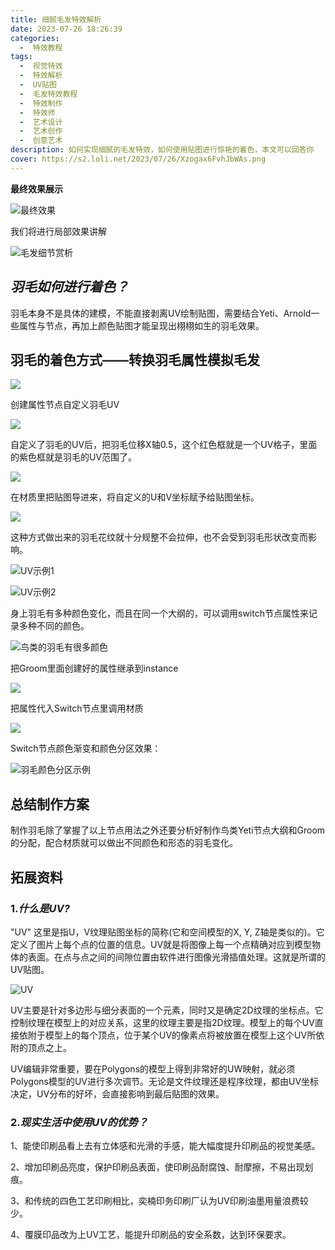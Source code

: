 ```yaml
---
title: 细腻毛发特效解析
date: 2023-07-26 18:26:39
categories:
  -  特效教程
tags:
  -  视觉特效
  -  特效解析
  -  UV贴图
  -  毛发特效教程
  -  特效制作
  -  特效师
  -  艺术设计
  -  艺术创作
  -  创意艺术
description: 如何实现细腻的毛发特效，如何使用贴图进行惊艳的着色，本文可以回答你
cover: https://s2.loli.net/2023/07/26/Xzogax6FvhJbWAs.png
---
```


**最终效果展示**

![最终效果](https://s2.loli.net/2023/07/26/Xzogax6FvhJbWAs.png)

我们将进行局部效果讲解

![毛发细节赏析](https://s2.loli.net/2023/07/26/JrYKbsSvXDN7eAg.png)


## *羽毛如何进行着色？*

羽毛本身不是具体的建模，不能直接剥离UV绘制贴图，需要结合Yeti、Arnold一些属性与节点，再加上颜色贴图才能呈现出栩栩如生的羽毛效果。

## 羽毛的着色方式——转换羽毛属性模拟毛发
![](https://s2.loli.net/2023/07/26/hHQonyqeI7WkdRZ.png)

创建属性节点自定义羽毛UV

![](https://s2.loli.net/2023/07/26/5YplS3maKtBQ6DP.png)

自定义了羽毛的UV后，把羽毛位移X轴0.5，这个红色框就是一个UV格子，里面的紫色框就是羽毛的UV范围了。

![](https://s2.loli.net/2023/07/26/ZnJohqgvdC2b5Y3.png)


在材质里把贴图导进来，将自定义的U和V坐标赋予给贴图坐标。

![](https://s2.loli.net/2023/07/26/v1yzrticjGAVuxC.png)

这种方式做出来的羽毛花纹就十分规整不会拉伸，也不会受到羽毛形状改变而影响。

![UV示例1](https://s2.loli.net/2023/07/26/2oDMQE75IbZJyXt.png)

![UV示例2](https://s2.loli.net/2023/07/26/hXtwjlyVeFqKHko.png)

身上羽毛有多种颜色变化，而且在同一个大纲的，可以调用switch节点属性来记录多种不同的颜色。

![鸟类的羽毛有很多颜色](https://s2.loli.net/2023/07/26/YrzHWkoiv3OyS5m.png)

把Groom里面创建好的属性继承到instance

![](https://s2.loli.net/2023/07/26/CXvkx6KHLsdVAM4.png)

把属性代入Switch节点里调用材质

![](https://s2.loli.net/2023/07/26/AxBfYr7HdhM9Fia.png)

Switch节点颜色渐变和颜色分区效果：

![羽毛颜色分区示例](https://s2.loli.net/2023/07/26/yuAwLOfl2v1ns6b.png)

## **总结制作方案**

制作羽毛除了掌握了以上节点用法之外还要分析好制作鸟类Yeti节点大纲和Groom的分配，配合材质就可以做出不同颜色和形态的羽毛变化。

## 拓展资料

### 1.*什么是UV?*

"UV" 这里是指U，V纹理贴图坐标的简称(它和空间模型的X, Y, Z轴是类似的)。它定义了图片上每个点的位置的信息。UV就是将图像上每一个点精确对应到模型物体的表面。在点与点之间的间隙位置由软件进行图像光滑插值处理。这就是所谓的UV贴图。

![UV](https://s2.loli.net/2023/07/26/KyjILT7RE8trcve.png)

UV主要是针对多边形与细分表面的一个元素，同时又是确定2D纹理的坐标点。它控制纹理在模型上的对应关系，这里的纹理主要是指2D纹理。模型上的每个UV直接依附于模型上的每个顶点，位于某个UV的像素点将被放置在模型上这个UV所依附的顶点之上。

UV编辑非常重要，要在Polygons的模型上得到非常好的UW映射，就必须Polygons模型的UV进行多次调节。无论是文件纹理还是程序纹理，都由UV坐标决定，UV分布的好坏，会直接影响到最后贴图的效果。

### 2.*现实生活中使用UV的优势？*

1、能使印刷品看上去有立体感和光滑的手感，能大幅度提升印刷品的视觉美感。

2、增加印刷品亮度，保护印刷品表面，使印刷品耐腐蚀、耐摩擦，不易出现划痕。

3、和传统的四色工艺印刷相比，奕楠印务印刷厂认为UV印刷油墨用量浪费较少。

4、覆膜印品改为上UV工艺，能提升印刷品的安全系数，达到环保要求。










